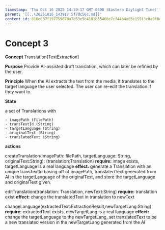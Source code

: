 ```yaml
---
timestamp: 'Thu Oct 16 2025 14:39:17 GMT-0400 (Eastern Daylight Time)'
parent: '[[..\20251016_143917.5f7dc56c.md]]'
content_id: 016e037f197759070a7b53e5c4181b35460e7cf44b4a65c15913e0a9f8d3a517
---
```


# Concept 3

**Concept** Translation\[TextExtraction]

**Purpose** Provide AI-assisted draft translation, which can later be refined by the user.

**Principle** When the AI extracts the text from the media, it translates to the target language the user selected. The user can re-edit the translation if they want to.

**State**

a set of Translations with

```
- imagePath (filePath)
- transTextId (String)
- targetLanguage (String)
- originalText (String)
- translatedText (String)
```

**actions**

createTranslation(imagePath: filePath, targetLanguage: String, originalText:String): (translation:Translation)
**require:** image exists, targetLanguage is a real language
**effect:** generate a Translation with an unique transTextId basing off of imagePath, translatedText generated from AI in the targetLanguage of the originalText, and store the targetLanguage and originalText given.

editTranslation(translation: Translation, newText:String)
**require:** translation exist
**effect:** change the translatedText in translation to newText

changeLanguage(extractedText:ExtractionResult,newTargetLang:String)
**require:** extractedText exists, newTargetLang is a real language
**effect:** change the targetLanguage to the newTargetLang, set translatedText
to be a new translated version in the newTargetLang generated from the AI
